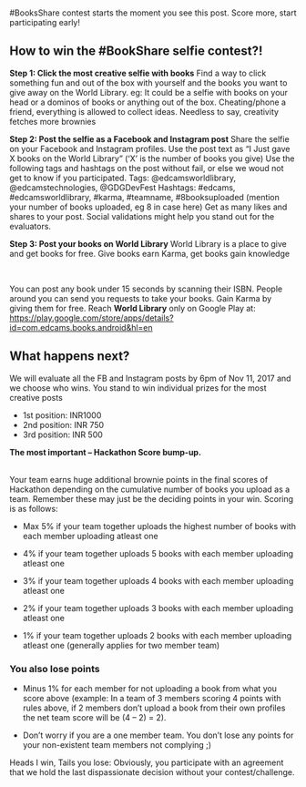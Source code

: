 <br/>

#BooksShare contest starts the moment you see this post. Score more, start participating early!

## How to win the #BookShare selfie contest?!

**Step 1: Click the most creative selfie with books**
Find a way to click something fun and out of the box with yourself and the books you want to give away on the World Library. eg: It could be a selfie with books on your head or a dominos of books or anything out of the box. Cheating/phone a friend, everything is allowed to collect ideas. Needless to say, creativity fetches more brownies
</br>

**Step 2: Post the selfie as a Facebook and Instagram post**
Share the selfie on your Facebook and Instagram profiles. 
Use the post text as “I Just gave X books on the World Library” (‘X’ is the number of books you give)
Use the following tags and hashtags on the post without fail, or else we woud not get to know if you participated.
Tags: @edcamsworldlibrary, @edcamstechnologies, @GDGDevFest
Hashtags: #edcams, #edcamsworldlibrary, #karma, #teamname, #8booksuploaded (mention your number of books uploaded, eg 8 in case here)
Get as many likes and shares to your post. Social validations might help you stand out for the evaluators.
</br>

**Step 3: Post your books on World Library**
World Library is a place to give and get books for free. Give books earn Karma, get books gain knowledge

</br>

You can post any book under 15 seconds by scanning their ISBN. People around you can send you requests to take your books. Gain Karma by giving them for free.
Reach **World Library** only on Google Play at: https://play.google.com/store/apps/details?id=com.edcams.books.android&hl=en



## What happens next?
We will evaluate all the FB and Instagram posts by 6pm of Nov 11, 2017 and we choose who wins.
You stand to win individual prizes for the most creative posts
</br>
* 1st position: INR1000
* 2nd position: INR 750
* 3rd position: INR 500

**The most important – Hackathon Score bump-up.**

</br>
Your team earns huge additional brownie points in the final scores of Hackathon depending on the cumulative number of books you upload as a team. Remember these may just be the deciding points in your win. Scoring is as follows:

* Max 5% if your team together uploads the highest number of books with each member uploading atleast one
* 4% if your team together uploads 5 books with each member uploading atleast one

* 3% if your team together uploads 4 books with each member uploading atleast one

* 2% if your team together uploads 3 books with each member uploading atleast one

* 1% if your team together uploads 2 books with each member uploading atleast one (generally applies for two member team)

### You also lose points
*  Minus 1% for each member for not uploading a book from what you score above (example: In a team of 3 members scoring 4 points with rules above, if 2 members don’t upload a book from their own profiles the net team score will be (4 – 2) = 2).

* Don’t worry if you are a one member team. You don’t lose any points for your non-existent team members not complying ;)

Heads I win, Tails you lose: Obviously, you participate with an agreement that we hold the last dispassionate decision without your contest/challenge.











